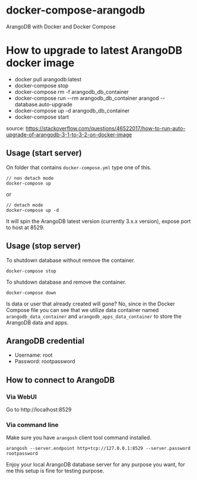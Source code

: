 # docker-compose-arangodb

ArangoDB with Docker and Docker Compose

# How to upgrade to latest ArangoDB docker image

* docker pull arangodb:latest
* docker-compose stop
* docker-compose rm -f arangodb_db_container
* docker-compose run --rm arangodb_db_container arangod --database.auto-upgrade
* docker-compose up -d arangodb_db_container
* docker-compose start
  
source: https://stackoverflow.com/questions/46522017/how-to-run-auto-upgrade-of-arangodb-3-1-to-3-2-on-docker-image

## Usage (start server)

On folder that contains `docker-compose.yml` type one of this.

```
// non detach mode
docker-compose up
```
or
```
// detach mode
docker-compose up -d
```

It will spin the ArangoDB latest version (currently 3.x.x version), expose port to host at 8529.

## Usage (stop server)

To shutdown database without remove the container.

```
docker-compose stop
```

To shutdown database and remove the container.
```
docker-compose down
```

Is data or user that already created will gone? No, since in the Docker Compose file you can see that we utilize data container named `arangodb_data_container` and `arangodb_apps_data_container` to store the ArangoDB data and apps.

## ArangoDB credential

- Username: root
- Password: rootpassword

## How to connect to ArangoDB

### Via WebUI
Go to http://localhost:8529

### Via command line
Make sure you have `arangosh` client tool command installed.

```
arangosh --server.endpoint http+tcp://127.0.0.1:8529 --server.password rootpassword
```

Enjoy your local ArangoDB database server for any purpose you want, for me this setup is fine for testing purpose.
